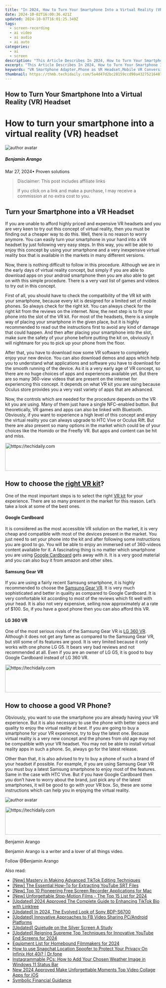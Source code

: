 ```yaml
---
title: "In 2024, How to Turn Your Smartphone Into a Virtual Reality (VR) Headset"
date: 2024-10-02T16:00:36.421Z
updated: 2024-10-07T16:01:25.349Z
tags: 
  - screen-recording
  - ai video
  - ai audio
  - ai auto
categories: 
  - ai
  - screen
description: "This Article Describes In 2024, How to Turn Your Smartphone Into a Virtual Reality (VR) Headset"
excerpt: "This Article Describes In 2024, How to Turn Your Smartphone Into a Virtual Reality (VR) Headset"
keywords: "VR Smartphone Adapter,Phone as VR Headset,Mobile VR Conversion,DIY VR for Phones,Smartphone VR Accessory,Phone VR Transformer,Convert Phone to VR"
thumbnail: https://thmb.techidaily.com/5a4d47d2bc28159ccd90a432752164871c06ebbcaaa0d991f5b2af6c3794c92c.jpg
---
```


## How to Turn Your Smartphone Into a Virtual Reality (VR) Headset

# How to turn your smartphone into a virtual reality (VR) headset

![author avatar](https://images.wondershare.com/filmora/article-images/benjamin-arango-author.jpg)

##### Benjamin Arango

 Mar 27, 2024• Proven solutions

>  Disclaimer: This post includes affiliate links
>
>  If you click on a link and make a purchase, I may receive a commission at no extra cost to you.
>

## Turn your Smartphone into a VR Headset

If you are unable to afford highly priced and expensive VR headsets and you are very keen to try out this concept of virtual reality, then you must be finding out a cheaper way to do this. Well, there is no reason to worry anymore. You can easily turn your smartphone in your hand into a VR headset by just following very easy steps. In this way, you will be able to enjoy this concept by using your smartphone and a very inexpensive virtual reality box that is available in the markets in many different versions.

Now, there is nothing difficult to follow in this procedure. Although we are in the early days of virtual reality concept, but simply if you are able to download apps on your android smartphone then you are also able to get on with this simple procedure. There is a very vast list of games and videos to try out in this concept.

First of all, you should have to check the compatibility of the VR kit with your smartphone, because every kit is designed for a limited set of mobile phones. So always check for the right kit. You can always check for the right kit from the reviews on the internet. Now, the next step is to fit your phone into the slot of the VR kit. For most of the headsets, there is a simple way of placing your smartphone in the given place, but it is highly recommended to read out the instructions first to avoid any kind of damage that could happen. And then after placing your smartphone into the slot, make sure the safety of your phone before putting the kit on, obviously it will nightmare for you to pick up your phone from the floor.

After that, you have to download now some VR software to completely enjoy your new device. You can also download demos and apps which help you to understand what applications and software you have to download for the smooth running of the device. As it is a very early age of VR concept, so there are no huge choices of apps and experiences available yet. But there are so many 360-view videos that are present on the internet for experiencing this concept. It depends on what VR kit you are using because Oculus store provides you a very vast variety of apps that are advanced.

Now, the controls which are needed for the procedure depends on the VR kit you are using. Many of them just have a single NFC-enabled button. But theoretically, VR games and apps can also be linked with Bluetooth. Obviously, if you want to experience a high level of this concept and enjoy the virtual reality you can always upgrade to HTC Vive or Oculus Rift. But there are also present so many options in the market which could be of your choices like the Homido or the Freefly VR. But apps and content can be hit and miss.

<!-- affiliate ads begin -->
<a href="https://jalbum-affiliate-program.sjv.io/c/5597632/1838960/17916" target="_top" id="1838960">
  <img src="//a.impactradius-go.com/display-ad/17916-1838960" border="0" alt="https://techidaily.com" width="728" height="90"/>
</a>
<img height="0" width="0" src="https://jalbum-affiliate-program.sjv.io/i/5597632/1838960/17916" style="position:absolute;visibility:hidden;" border="0" />
<!-- affiliate ads end -->

## How to choose the [right VR kit](https://tools.techidaily.com/wondershare/filmora/download/)?

One of the most important steps is to select the right [VR kit](https://tools.techidaily.com/wondershare/filmora/download/) for your experience. There are so many present in the market for this reason. Let’s take a look at some of the best ones.

#### Google Cardboard

It is considered as the most accessible VR solution on the market, it is very cheap and compatible with most of the devices present in the market. You just need to set your phone into the kit and after following some instructions you are good to go. You will be able to enjoy an immersed set of 360-videos content available for it. A fascinating thing is no matter which smartphone you are using [Google Cardboard](https://tools.techidaily.com/wondershare/filmora/download/) gets away with it. It is a very good material and you can also buy it from amazon and other sites.

#### Samsung Gear VR

If you are using a fairly recent Samsung smartphone, it is highly recommended to choose the [Samsung Gear VR](https://tools.techidaily.com/wondershare/filmora/download/). It is very much sophisticated and better in quality as compared to Google Cardboard. It is very comfortable kit according to most of the reviews which fit well with your head. It is also not very expensive, selling now approximately at a rate of $100\. So, if you have a good phone then you can also afford this VR.

#### LG 360 VR

One of the most serious rivals of the Samsung Gear VR is [LG 360 VR](https://tools.techidaily.com/wondershare/filmora/download/). Although it does not get any fame as compared to the Samsung Gear VR, but still some of its features are good. It is very limited because it only works with one phone LG G5\. It bears very bad reviews and not recommended at all. Even if you are an owner of LG G5, it is good to buy Google Cardboard instead of LG 360 VR.

<!-- affiliate ads begin -->
<a href="https://aligracehair.sjv.io/c/5597632/1925549/19272" target="_top" id="1925549">
  <img src="//a.impactradius-go.com/display-ad/19272-1925549" border="0" alt="https://techidaily.com" width="728" height="90"/>
</a>
<img height="0" width="0" src="https://aligracehair.sjv.io/i/5597632/1925549/19272" style="position:absolute;visibility:hidden;" border="0" />
<!-- affiliate ads end -->

## How to choose a good VR Phone?

Obviously, you want to use the smartphone you are already having your VR experience. But it is also necessary to use the phone with better specs and quality to enjoy the virtual reality at best. If you are going to buy a smartphone for your VR experience, try to buy the latest one. Because virtual reality is a very new concept and the phones from old age may not be compatible with your VR headset. You may not be able to install virtual reality apps in such a phone. So, always go for the latest release.

Other than that, it is also advised to try to buy a phone of such a brand of your headset if possible. For example, if you are using Samsung Gear VR you must buy a latest Samsung smartphone to enjoy most of the features. Same in the case with HTC Vive. But if you have Google Cardboard then you don’t have to worry about the brand, just pick any of the latest smartphones, it will be good to go with your VR box. So, these are some instructions which can help you in enjoying the virtual reality.

![author avatar](https://images.wondershare.com/filmora/article-images/benjamin-arango-author.jpg)

<!-- affiliate ads begin -->
<a href="https://aligracehair.sjv.io/c/5597632/2047411/19272" target="_top" id="2047411">
  <img src="//a.impactradius-go.com/display-ad/19272-2047411" border="0" alt="https://techidaily.com" width="728" height="90"/>
</a>
<img height="0" width="0" src="https://aligracehair.sjv.io/i/5597632/2047411/19272" style="position:absolute;visibility:hidden;" border="0" />
<!-- affiliate ads end -->

Benjamin Arango

Benjamin Arango is a writer and a lover of all things video.

Follow @Benjamin Arango


<ins class="adsbygoogle"
     style="display:block"
     data-ad-format="autorelaxed"
     data-ad-client="ca-pub-7571918770474297"
     data-ad-slot="1223367746"></ins>



<ins class="adsbygoogle"
     style="display:block"
     data-ad-client="ca-pub-7571918770474297"
     data-ad-slot="8358498916"
     data-ad-format="auto"
     data-full-width-responsive="true"></ins>


<span class="atpl-alsoreadstyle">Also read:</span>
<div><ul>
<li><a href="https://article-files.techidaily.com/new-mastery-in-making-advanced-tiktok-editing-techniques/"><u>[New] Mastery in Making Advanced TikTok Editing Techniques</u></a></li>
<li><a href="https://article-tips.techidaily.com/new-the-essential-how-to-for-extracting-youtube-srt-files/"><u>[New] The Essential How-To for Extracting YouTube SRT Files</u></a></li>
<li><a href="https://remote-screen-capture.techidaily.com/new-top-10-pioneering-free-screen-recorder-applications-for-mac/"><u>[New] Top 10 Pioneering Free Screen Recorder Applications for Mac</u></a></li>
<li><a href="https://article-tips.techidaily.com/new-unforgettable-stop-motion-films-the-top-15-list-for-2024/"><u>[New] Unforgettable Stop-Motion Films - The Top 15 List for 2024</u></a></li>
<li><a href="https://article-tips.techidaily.com/updated-2024-approved-the-complete-guide-to-enhancing-tiktok-bio-with-linktree/"><u>[Updated] 2024 Approved The Complete Guide to Enhancing TikTok Bio with Linktree</u></a></li>
<li><a href="https://article-tips.techidaily.com/updated-in-2024-the-evolved-look-of-sony-bdp-s6700/"><u>[Updated] In 2024, The Evolved Look of Sony BDP-S6700</u></a></li>
<li><a href="https://facebook-video-content.techidaily.com/updated-innovative-approaches-to-fb-video-sharing-pcandroid-platforms/"><u>[Updated] Innovative Approaches to FB Video Sharing PC/Android Platforms</u></a></li>
<li><a href="https://article-tips.techidaily.com/updated-quietude-on-the-silver-screen-a-study/"><u>[Updated] Quietude on the Silver Screen A Study</u></a></li>
<li><a href="https://youtube-blog.techidaily.com/ed-reigning-supreme-top-techniques-for-innovative-youtube-end-screens-for-2024/"><u>[Updated] Reigning Supreme Top Techniques for Innovative YouTube End Screens for 2024</u></a></li>
<li><a href="https://article-tips.techidaily.com/equipment-list-for-homebound-filmmakers-for-2024/"><u>Equipment List for Homebound Filmmakers for 2024</u></a></li>
<li><a href="https://fake-location.techidaily.com/how-to-use-snapchat-location-spoofer-to-protect-your-privacy-on-infinix-hot-40i-drfone-by-drfone-virtual-android/"><u>How to use Snapchat Location Spoofer to Protect Your Privacy On Infinix Hot 40i? | Dr.fone</u></a></li>
<li><a href="https://win11.techidaily.com/instagrammable-pcs-how-to-add-your-chosen-weather-image-in-windows-11-status-bar/"><u>Instagrammable PCs: How to Add Your Chosen Weather Image in Windows 11 Status Bar</u></a></li>
<li><a href="https://smart-video-editing.techidaily.com/new-2024-approved-make-unforgettable-moments-top-video-collage-apps-for-ios/"><u>New 2024 Approved Make Unforgettable Moments Top Video Collage Apps for iOS</u></a></li>
<li><a href="https://tech-savvy.techidaily.com/symbolic-financial-guidance/"><u>Symbolic Financial Guidance</u></a></li>
</ul></div>

